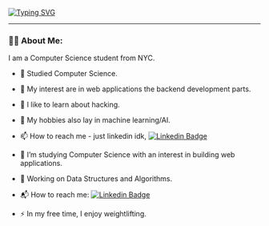 [![Typing SVG](https://readme-typing-svg.demolab.com?font=Fira+Code&size=32&pause=1000&width=525&lines=Yo+%F0%9F%91%8B%2C+I'm+Gus)](https://git.io/typing-svg)
<hr />

### 👨‍💻 About Me:

I am a Computer Science student from NYC. 
- 🔭 Studied Computer Science.
- 👀 My interest are in web applications the backend development parts.
- 👀 I like to learn about hacking.
- 🌱 My hobbies also lay in machine learning/AI.

- 📫 How to reach me - just linkedin idk, [![Linkedin Badge](https://img.shields.io/badge/-Gus-blue?style=flat&logo=Linkedin&logoColor=white)](https://www.linkedin.com/in/gus-rosales/) 

- 🔭 I’m studying Computer Science with an interest in building web applications.
- 🌱 Working on Data Structures and Algorithms.
- 📬 How to reach me: [![Linkedin Badge](https://img.shields.io/badge/-Patrick-blue?style=flat&logo=Linkedin&logoColor=white)](https://www.linkedin.com/in/patricklisiecki/)
- ⚡ In my free time, I enjoy weightlifting.

<!---
okGus/okGus is a ✨ special ✨ repository because its `README.md` (this file) appears on your GitHub profile.
You can click the Preview link to take a look at your changes.
--->
